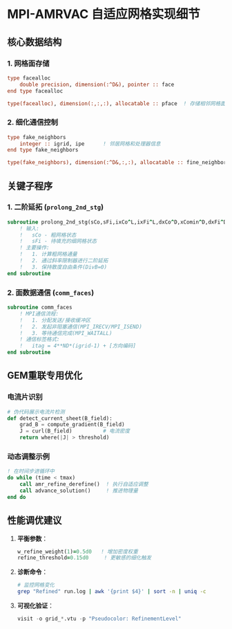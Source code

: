 # MPI-AMRVAC 自适应网格实现细节

## 核心数据结构

### 1. 网格面存储
```fortran
type facealloc
    double precision, dimension(:^D&), pointer :: face
end type facealloc

type(facealloc), dimension(:,:,:), allocatable :: pface  ! 存储相邻网格面数据
```

### 2. 细化通信控制
```fortran
type fake_neighbors
    integer :: igrid, ipe      ! 邻居网格和处理器信息
end type fake_neighbors

type(fake_neighbors), dimension(:^D&,:,:), allocatable :: fine_neighbors
```

## 关键子程序

### 1. 二阶延拓 (`prolong_2nd_stg`)
```fortran
subroutine prolong_2nd_stg(sCo,sFi,ixCo^L,ixFi^L,dxCo^D,xComin^D,dxFi^D,xFimin^D,ghost,fine_^L)
    ! 输入: 
    !   sCo - 粗网格状态
    !   sFi - 待填充的细网格状态
    ! 主要操作:
    !   1. 计算粗网格通量
    !   2. 通过斜率限制器进行二阶延拓
    !   3. 保持散度自由条件(DivB=0)
end subroutine
```

### 2. 面数据通信 (`comm_faces`)
```fortran
subroutine comm_faces
    ! MPI通信流程:
    !   1. 分配发送/接收缓冲区
    !   2. 发起非阻塞通信(MPI_IRECV/MPI_ISEND)
    !   3. 等待通信完成(MPI_WAITALL)
    ! 通信标签格式:
    !   itag = 4**ND*(igrid-1) + [方向编码]
end subroutine
```

## GEM重联专用优化

### 电流片识别
```python
# 伪代码展示电流片检测
def detect_current_sheet(B_field):
    grad_B = compute_gradient(B_field)
    J = curl(B_field)          # 电流密度
    return where(|J| > threshold)
```

### 动态调整示例
```fortran
! 在时间步进循环中
do while (time < tmax)
    call amr_refine_derefine()  ! 执行自适应调整
    call advance_solution()     ! 推进物理量
end do
```

## 性能调优建议

1. **平衡参数**：
   ```fortran
   w_refine_weight(1)=0.5d0   ! 增加密度权重
   refine_threshold=0.15d0     ! 更敏感的细化触发
   ```

2. **诊断命令**：
   ```bash
   # 监控网格变化
   grep "Refined" run.log | awk '{print $4}' | sort -n | uniq -c
   ```

3. **可视化验证**：
   ```python
   visit -o grid_*.vtu -p "Pseudocolor: RefinementLevel"
   ```
